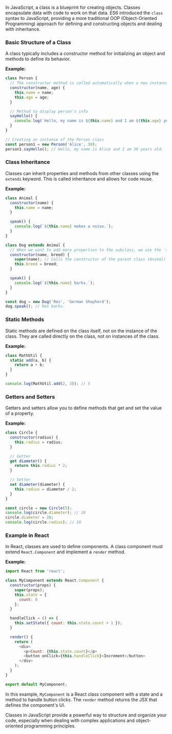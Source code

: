 In JavaScript, a class is a blueprint for creating objects. Classes encapsulate data with code to work on that data. ES6 introduced the `class` syntax to JavaScript, providing a more traditional OOP (Object-Oriented Programming) approach for defining and constructing objects and dealing with inheritance.

### Basic Structure of a Class

A class typically includes a constructor method for initializing an object and methods to define its behavior.

**Example:**
```javascript
class Person {
  // The constructor method is called automatically when a new instance of the class is created
  constructor(name, age) {
    this.name = name;
    this.age = age;
  }

  // Method to display person's info
  sayHello() {
    console.log(`Hello, my name is ${this.name} and I am ${this.age} years old.`);
  }
}

// Creating an instance of the Person class
const person1 = new Person('Alice', 30);
person1.sayHello(); // Hello, my name is Alice and I am 30 years old.
```

### Class Inheritance

Classes can inherit properties and methods from other classes using the `extends` keyword. This is called inheritance and allows for code reuse.

**Example:**
```javascript
class Animal {
  constructor(name) {
    this.name = name;
  }

  speak() {
    console.log(`${this.name} makes a noise.`);
  }
}

class Dog extends Animal {
  // When we want to add more properties to the subclass, we use the `super` keyword
  constructor(name, breed) {
    super(name); // Calls the constructor of the parent class (Animal)
    this.breed = breed;
  }

  speak() {
    console.log(`${this.name} barks.`);
  }
}

const dog = new Dog('Rex', 'German Shepherd');
dog.speak(); // Rex barks.
```

### Static Methods

Static methods are defined on the class itself, not on the instance of the class. They are called directly on the class, not on instances of the class.

**Example:**
```javascript
class MathUtil {
  static add(a, b) {
    return a + b;
  }
}

console.log(MathUtil.add(2, 3)); // 5
```

### Getters and Setters

Getters and setters allow you to define methods that get and set the value of a property.

**Example:**
```javascript
class Circle {
  constructor(radius) {
    this.radius = radius;
  }

  // Getter
  get diameter() {
    return this.radius * 2;
  }

  // Setter
  set diameter(diameter) {
    this.radius = diameter / 2;
  }
}

const circle = new Circle(5);
console.log(circle.diameter); // 10
circle.diameter = 20;
console.log(circle.radius); // 10
```

### Example in React

In React, classes are used to define components. A class component must extend `React.Component` and implement a `render` method.

**Example:**
```javascript
import React from 'react';

class MyComponent extends React.Component {
  constructor(props) {
    super(props);
    this.state = {
      count: 0
    };
  }

  handleClick = () => {
    this.setState({ count: this.state.count + 1 });
  }

  render() {
    return (
      <div>
        <p>Count: {this.state.count}</p>
        <button onClick={this.handleClick}>Increment</button>
      </div>
    );
  }
}

export default MyComponent;
```

In this example, `MyComponent` is a React class component with a state and a method to handle button clicks. The `render` method returns the JSX that defines the component's UI.

Classes in JavaScript provide a powerful way to structure and organize your code, especially when dealing with complex applications and object-oriented programming principles.
